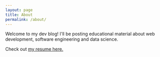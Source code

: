 ```yaml
---
layout: page
title: About
permalink: /about/
---
```


Welcome to my dev blog! I'll be posting educational material about web development, software engineering and data science.

Check out [my resume here.](../assets/resume.pdf)
